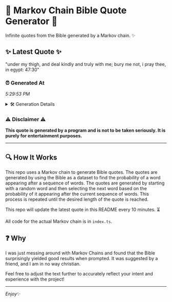 # 📖 Markov Chain Bible Quote Generator 📖

Infinite quotes from the Bible generated by a Markov chain. ✨

## ✨ Latest Quote ✨
"under my thigh, and deal kindly and truly with me; bury me not, i pray thee, in egypt: 47:30"

### ⏰ Generated At
*5:29:53 PM*

<details>
    <summary>🛠️ Generation Details</summary>
    <p>
        <strong>🌱 Seed:</strong> under<br>
        <strong>🔄 Iterations:</strong> 18<br>
        <strong>📜 Context History:</strong><br>[ under ]: my<br>[ under, my ]: thigh,<br>[ under, my, thigh, ]: and<br>[ under, my, thigh,, and ]: deal<br>[ under, my, thigh,, and, deal ]: kindly<br>[ under, my, thigh,, and, deal, kindly ]: and<br>[ my, thigh,, and, deal, kindly, and ]: truly<br>[ thigh,, and, deal, kindly, and, truly ]: with<br>[ and, deal, kindly, and, truly, with ]: me;<br>[ deal, kindly, and, truly, with, me; ]: bury<br>[ kindly, and, truly, with, me;, bury ]: me<br>[ and, truly, with, me;, bury, me ]: not,<br>[ truly, with, me;, bury, me, not, ]: i<br>[ with, me;, bury, me, not,, i ]: pray<br>[ me;, bury, me, not,, i, pray ]: thee,<br>[ bury, me, not,, i, pray, thee, ]: in<br>[ me, not,, i, pray, thee,, in ]: egypt:<br>[ not,, i, pray, thee,, in, egypt: ]: 47:30<br>
    </p>
</details>

### ⚠️ Disclaimer ⚠️
**This quote is generated by a program and is not to be taken seriously. It is purely for entertainment purposes.**

---

## 🔍 How It Works

This repo uses a Markov chain to generate Bible quotes. The quotes are generated by using the Bible as a dataset to find the probability of a word appearing after a sequence of words. The quotes are generated by starting with a random word and then selecting the next word based on the probability of it appearing after the current sequence of words. This process is repeated until the desired length of the quote is reached.

This repo will update the latest quote in this README every 10 minutes. ⏳

All code for the actual Markov chain is in `index.ts`.

## ❓ Why

I was just messing around with Markov Chains and found that the Bible surprisingly yielded good results when prompted. 
It was suggested by a friend, and I am in no way christian.

Feel free to adjust the text further to accurately reflect your intent and experience with the project!

---

*Enjoy*✨
